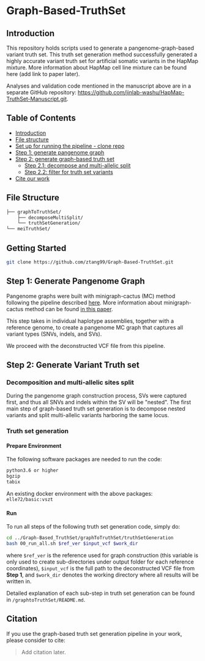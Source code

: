 # Graph-Based-TruthSet

## Introduction

This repository holds scripts used to generate a pangenome-graph-based variant truth set. 
This truth set generation method successfully generated a highly accurate variant truth set for artificial somatic variants in the HapMap mixture. More information about HapMap cell line mixture can be found here (add link to paper later).

Analyses and validation code mentioned in the manuscript above are in a separate GitHub repository: https://github.com/jinlab-washu/HapMap-TruthSet-Manuscript.git.

## Table of Contents
- [Introduction](#introduction)
- [File structure](#file-structure)
- [Set up for running the pipeline - clone repo](#getting-started)
- [Step 1: generate pangenome graph](#step-1-generate-pangenome-graph)
- [Step 2: generate graph-based truth set](#step-2-generate-variant-truth-set)
    - [Step 2.1: decompose and multi-allelic split](#decomposition-and-multi-allelic-sites-split)
    - [Step 2.2: filter for truth set variants](#truth-set-generation)
- [Cite our work](#citation)

## File Structure
```markdown
├── graphToTruthSet/
    ├── decomposeMultiSplit/
    └── truthSetGeneration/
└── meiTruthSet/
```

## Getting Started
```bash
git clone https://github.com/ztang99/Graph-Based-TruthSet.git
```

## Step 1: Generate Pangenome Graph
Pangenome graphs were built with minigraph-cactus (MC) method following the pipeline described [here](https://github.com/twlab/cig-pipelines/blob/main/wdl/pipelines/pangenome/mcgb.doc.md). More information about minigraph-cactus method can be found [in this paper](https://www.nature.com/articles/s41587-023-01793-w).

This step takes in individual haplotype assemblies, together with a reference genome, to create a pangenome MC graph that captures all variant types (SNVs, indels, and SVs). 

We proceed with the deconstructed VCF file from this pipeline.

## Step 2: Generate Variant Truth set

### Decomposition and multi-allelic sites split
During the pangenome graph construction process, SVs were captured first, and thus all SNVs and indels within the SV will be "nested". The first main step of graph-based truth set generation is to decompose nested variants and split multi-allelic variants harboring the same locus. 

### Truth set generation

#### Prepare Environment
The following software packages are needed to run the code:
```markdown
python3.6 or higher
bgzip
tabix
```
An existing docker environment with the above packages: `elle72/basic:vszt`

#### Run
To run all steps of the following truth set generation code, simply do:
```bash
cd ../Graph-Based_TruthSet/graphToTruthSet/truthSetGeneration
bash 00_run_all.sh $ref_ver $input_vcf $work_dir
```
where `$ref_ver` is the reference used for graph construction (this variable is only used to create sub-directories under output folder for each reference coordinates), `$input_vcf` is the full path to the deconstructed VCF file from **Step 1**, and `$work_dir` denotes the working directory where all results will be written in.

Detailed explanation of each sub-step in truth set generation can be found in `/graphtoTruthSet/README.md`.

## Citation

If you use the graph-based truth set generation pipeline in your work, please consider to cite:

> Add citation later.

